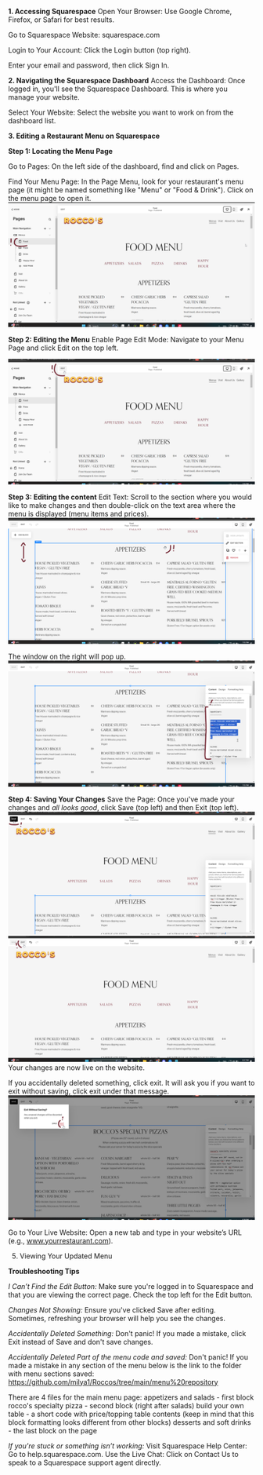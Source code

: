 
****1. Accessing Squarespace****
Open Your Browser: Use Google Chrome, Firefox, or Safari for best results.

Go to Squarespace Website:
squarespace.com

Login to Your Account:
Click the Login button (top right).

Enter your email and password, then click Sign In.

****2. Navigating the Squarespace Dashboard****
Access the Dashboard:
Once logged in, you'll see the Squarespace Dashboard. This is where you manage your website.

Select Your Website:
Select the website you want to work on from the dashboard list.

**3. Editing a Restaurant Menu on Squarespace**

**Step 1: Locating the Menu Page**

Go to Pages:
On the left side of the dashboard, find and click on Pages.

Find Your Menu Page:
In the Page Menu, look for your restaurant's menu page (it might be named something like "Menu" or "Food & Drink").
Click on the menu page to open it.
![Pages](screenshots/chrome_NJmd1qF5cJ.png)


**Step 2: Editing the Menu**
Enable Page Edit Mode:
Navigate to your Menu Page and click Edit on the top left.

![Edit page](screenshots/chrome_6mCvFMpn59.png)

**Step 3: Editing the content**
Edit Text:
Scroll to the section where you would like to make changes and then double-click on the text area where the menu is displayed (menu items and prices).
![Find the section to edit](screenshots/chrome_XPTLqVwEik.png)

The window on the right will pop up.
![Find the section to edit](screenshots/chrome_IVTZKmKij0.png)


**Step 4: Saving Your Changes**
Save the Page:
Once you've made your changes and _all looks good_, click Save (top left) and then Exit (top left).
![Save](screenshots/chrome_ihX4LI27LR.png)
![Exit](screenshots/chrome_OhRqiBOPSi.png)
Your changes are now live on the website.

If you accidentally deleted something, click exit. It will ask you if you want to exit without saving, click exit under that message.
![Exit](screenshots/chrome_lojQSNYhUY.png)

Go to Your Live Website:
Open a new tab and type in your website’s URL (e.g., www.yourrestaurant.com).

5. Viewing Your Updated Menu


**Troubleshooting Tips**

_I Can’t Find the Edit Button:_
Make sure you're logged in to Squarespace and that you are viewing the correct page. Check the top left for the Edit button.

_Changes Not Showing:_
Ensure you've clicked Save after editing. Sometimes, refreshing your browser will help you see the changes.

_Accidentally Deleted Something:_
Don't panic! If you made a mistake, click Exit instead of Save and don't save changes.


_Accidentally Deleted Part of the menu code and saved:_
Don't panic! If you made a mistake in any section of the menu below is the link to the folder with menu sections saved:
https://github.com/milya1/Roccos/tree/main/menu%20repository

There are 4 files for the main menu page:
appetizers and salads - first block
rocco's specialty pizza - second block (right after salads)
build your own table - a short code with price/topping table contents (keep in mind that this block formatting looks different from other blocks)
desserts and soft drinks - the last block on the page


_If you're stuck or something isn’t working:_
Visit Squarespace Help Center:
Go to help.squarespace.com.
Use the Live Chat:
Click on Contact Us to speak to a Squarespace support agent directly.
